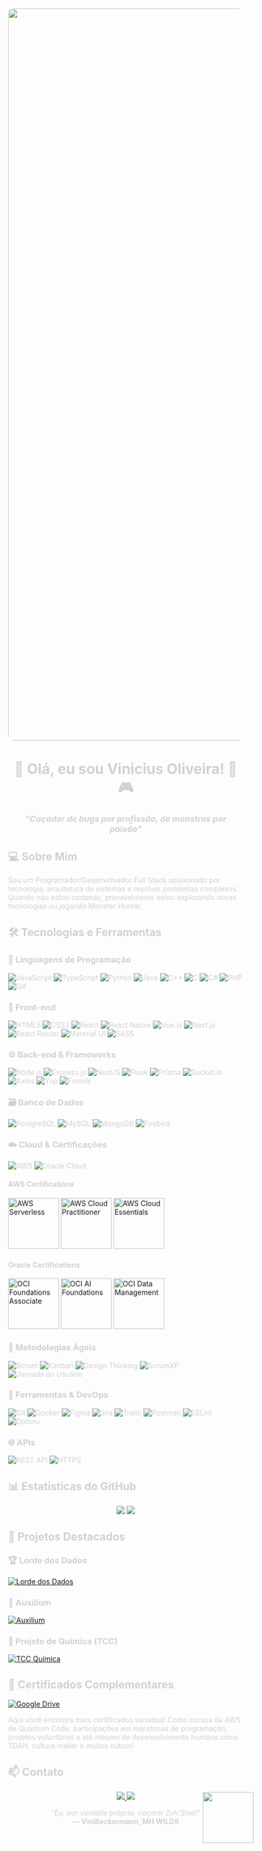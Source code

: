 <div style="background-image: url('https://i.imgur.com/CBwZ16V.jpeg'); background-size: cover; background-position: center; color: #d1d1d1; padding: 20px; border-radius: 10px; position: relative;">
  <p align="center" style="margin-bottom: 20px;">
    <img src="https://media1.tenor.com/m/YRHVu5D64sMAAAAd/monster-hunter-monster-hunter-rise.gif?autoplay=1" style="width: 2560px; height: 1440px; object-fit: cover; border-radius: 10px;">
  </p>

  <h1 align="center">🐉 Olá, eu sou Vinicius Oliveira! 👋🎮</h1>
  <h3 align="center"><i>"Caçador de bugs por profissão, de monstros por paixão"</i></h3>

  ## 💻 Sobre Mim
  Sou um Programador/Desenvolvedor Full Stack apaixonado por tecnologia, arquitetura de sistemas e resolver problemas complexos. Quando não estou codando, provavelmente estou explorando novas tecnologias ou jogando Monster Hunter.

  ## 🛠️ Tecnologias e Ferramentas

  ### 🔷 Linguagens de Programação
  ![JavaScript](https://img.shields.io/badge/JavaScript-F7DF1E?style=for-the-badge&logo=javascript&logoColor=black)
  ![TypeScript](https://img.shields.io/badge/TypeScript-007ACC?style=for-the-badge&logo=typescript&logoColor=white)
  ![Python](https://img.shields.io/badge/Python-3776AB?style=for-the-badge&logo=python&logoColor=white)
  ![Java](https://img.shields.io/badge/Java-ED8B00?style=for-the-badge&logo=openjdk&logoColor=white)
  ![C++](https://img.shields.io/badge/C%2B%2B-00599C?style=for-the-badge&logo=c%2B%2B&logoColor=white)
  ![C](https://img.shields.io/badge/C-00599C?style=for-the-badge&logo=c&logoColor=white)
  ![C#](https://img.shields.io/badge/C%23-239120?style=for-the-badge&logo=c-sharp&logoColor=white)
  ![PHP](https://img.shields.io/badge/PHP-777BB4?style=for-the-badge&logo=php&logoColor=white)
  ![Q#](https://img.shields.io/badge/Q%23-239120?style=for-the-badge&logo=qsharp&logoColor=white)

  ### 🎨 Front-end
  ![HTML5](https://img.shields.io/badge/HTML5-E34F26?style=for-the-badge&logo=html5&logoColor=white)
  ![CSS3](https://img.shields.io/badge/CSS3-1572B6?style=for-the-badge&logo=css3&logoColor=white)
  ![React](https://img.shields.io/badge/React-20232A?style=for-the-badge&logo=react&logoColor=61DAFB)
  ![React Native](https://img.shields.io/badge/React_Native-20232A?style=for-the-badge&logo=react&logoColor=61DAFB)
  ![Vue.js](https://img.shields.io/badge/Vue.js-35495E?style=for-the-badge&logo=vue.js&logoColor=4FC08D)
  ![Next.js](https://img.shields.io/badge/Next.js-000000?style=for-the-badge&logo=next.js&logoColor=white)
  ![React Router](https://img.shields.io/badge/React_Router-CA4245?style=for-the-badge&logo=react-router&logoColor=white)
  ![Material UI](https://img.shields.io/badge/Material_UI-0081CB?style=for-the-badge&logo=mui&logoColor=white)
  ![SASS](https://img.shields.io/badge/SASS-hotpink.svg?style=for-the-badge&logo=SASS&logoColor=white)

  ### ⚙️ Back-end & Frameworks
  ![Node.js](https://img.shields.io/badge/Node.js-43853D?style=for-the-badge&logo=node.js&logoColor=white)
  ![Express.js](https://img.shields.io/badge/Express.js-404D59?style=for-the-badge)
  ![NestJS](https://img.shields.io/badge/nestjs-E0234E?style=for-the-badge&logo=nestjs&logoColor=white)
  ![Flask](https://img.shields.io/badge/Flask-000000?style=for-the-badge&logo=flask&logoColor=white)
  ![Prisma](https://img.shields.io/badge/Prisma-3982CE?style=for-the-badge&logo=Prisma&logoColor=white)
  ![Socket.io](https://img.shields.io/badge/Socket.io-010101?style=for-the-badge&logo=socket.io&logoColor=white)
  ![Axios](https://img.shields.io/badge/Axios-5A29E4?style=for-the-badge&logo=axios&logoColor=white)
  ![Yup](https://img.shields.io/badge/Yup-FF6C37?style=for-the-badge)
  ![Formik](https://img.shields.io/badge/Formik-0052CC?style=for-the-badge)

  ### 🗃️ Banco de Dados
  ![PostgreSQL](https://img.shields.io/badge/PostgreSQL-316192?style=for-the-badge&logo=postgresql&logoColor=white)
  ![MySQL](https://img.shields.io/badge/MySQL-005C84?style=for-the-badge&logo=mysql&logoColor=white)
  ![MongoDB](https://img.shields.io/badge/MongoDB-4EA94B?style=for-the-badge&logo=mongodb&logoColor=white)
  ![Firebird](https://img.shields.io/badge/Firebird-FF0000?style=for-the-badge&logo=firebird&logoColor=white)

  ### ☁️ Cloud & Certificações
  ![AWS](https://img.shields.io/badge/AWS-232F3E?style=for-the-badge&logo=amazon-aws&logoColor=white)
  ![Oracle Cloud](https://img.shields.io/badge/Oracle-F80000?style=for-the-badge&logo=oracle&logoColor=white)

  #### AWS Certifications
  [<img src="https://images.credly.com/size/680x680/images/e07c6cc4-b737-4d7e-8ce8-66b6b7a60367/image.png" width="100" alt="AWS Serverless">](https://www.credly.com/badges/db3f3724-9e29-435f-8859-d6d189e6cbdd)
  [<img src="https://images.credly.com/size/680x680/images/2784d0d8-327c-406f-971e-9f0e15097003/image.png" width="100" alt="AWS Cloud Practitioner">](https://www.credly.com/badges/921fdafd-06c5-4fa2-a63d-587eeabc2642)
  [<img src="https://images.credly.com/size/680x680/images/ec621e2a-c8f0-4459-806c-ae11829d372a/image.png" width="100" alt="AWS Cloud Essentials">](https://www.credly.com/badges/4106ffb6-2ac8-4dce-97a3-5369fa3981fd)

  #### Oracle Certifications
  [<img src="https://brm-workforce.oracle.com/pdf/certview/images/OCIF2023CA.png" width="100" alt="OCI Foundations Associate">](https://catalog-education.oracle.com/ords/certview/sharebadge?id=F85043432294C78FD1BE13EE826D50FB57D2B6F8434C5FEBDA0BA0E70744B530)
  [<img src="https://brm-workforce.oracle.com/pdf/certview/images/OCI23AIFCA.png" width="100" alt="OCI AI Foundations">](https://catalog-education.oracle.com/ords/certview/sharebadge?id=F1F8769652CBB65BCD646A65BB55F48E8F7041370A430B2AD03A43B36FEBB6AD)
  [<img src="https://brm-workforce.oracle.com/pdf/certview/images/OCDMF2023.png" width="100" alt="OCI Data Management">](https://catalog-education.oracle.com/ords/certview/sharebadge?id=2964B215E6919B906F493A29741D4E9C5D2D161A24352BC4995B9259EA760472)

  ### 🚀 Metodologias Ágeis
  ![Scrum](https://img.shields.io/badge/Scrum-6DB33F?style=for-the-badge&logo=scrum&logoColor=white)
  ![Kanban](https://img.shields.io/badge/Kanban-2584FF?style=for-the-badge&logo=kanban&logoColor=white)
  ![Design Thinking](https://img.shields.io/badge/Design_Thinking-FF6B6B?style=for-the-badge)
  ![ScrumXP](https://img.shields.io/badge/ScrumXP-0052CC?style=for-the-badge)
  ![Jornada do Usuário](https://img.shields.io/badge/Jornada_do_Usuário-FF9E0F?style=for-the-badge)

  ### 🔧 Ferramentas & DevOps
  ![Git](https://img.shields.io/badge/Git-F05032?style=for-the-badge&logo=git&logoColor=white)
  ![Docker](https://img.shields.io/badge/Docker-2496ED?style=for-the-badge&logo=docker&logoColor=white)
  ![Figma](https://img.shields.io/badge/Figma-F24E1E?style=for-the-badge&logo=figma&logoColor=white)
  ![Jira](https://img.shields.io/badge/Jira-0052CC?style=for-the-badge&logo=Jira&logoColor=white)
  ![Trello](https://img.shields.io/badge/Trello-0052CC?style=for-the-badge&logo=trello&logoColor=white)
  ![Postman](https://img.shields.io/badge/Postman-FF6C37?style=for-the-badge&logo=postman&logoColor=white)
  ![ESLint](https://img.shields.io/badge/ESLint-4B32C3?style=for-the-badge&logo=eslint&logoColor=white)
  ![Dotenv](https://img.shields.io/badge/.env-ECD53F?style=for-the-badge&logo=dotenv&logoColor=black)

  ### 🌐 APIs
  ![REST API](https://img.shields.io/badge/REST_API-FF6C37?style=for-the-badge&logo=rest&logoColor=white)
  ![HTTPS](https://img.shields.io/badge/HTTPS-009688?style=for-the-badge&logo=https&logoColor=white)

  ## 📊 Estatísticas do GitHub
  <p align="center">
    <img src="https://github-readme-stats.vercel.app/api?username=viniciuslks7&show_icons=true&theme=dark&hide_border=true">
    <img src="https://github-readme-stats.vercel.app/api/top-langs/?username=viniciuslks7&layout=compact&theme=dark&hide_border=true">
  </p>

  ## 📂 Projetos Destacados

  ### 🏆 Lorde dos Dados
  [![Lorde dos Dados](https://img.shields.io/badge/Visualizar_Projeto-4285F4?style=for-the-badge&logo=adobe-acrobat-reader&logoColor=white)](https://workana.s3.amazonaws.com/portfolios/bj/993db95c035840e8dc982c438a811aaa/TCCRPG.pdf?response-content-disposition=inline%3Bfilename%3D%22TCC%20-%20RPG.pdf%22&response-content-type=application%2Fpdf&X-Amz-Content-Sha256=UNSIGNED-PAYLOAD&X-Amz-Algorithm=AWS4-HMAC-SHA256&X-Amz-Credential=AKIA33COQEVTJSIXHA73%2F20250328%2Fus-east-1%2Fs3%2Faws4_request&X-Amz-Date=20250328T115804Z&X-Amz-SignedHeaders=host&X-Amz-Expires=21600&X-Amz-Signature=967e4b68c8c17e6fb6ad8cffc3b5612c7a635e74570efab15bfafb68666f7c41)

  ### 🚀 Auxilium
  [![Auxilium](https://img.shields.io/badge/Visualizar_Projeto-4285F4?style=for-the-badge&logo=adobe-acrobat-reader&logoColor=white)](https://workana.s3.amazonaws.com/portfolios/td/9b93a98bab5dc8f4816b73331ae167b7/5HACKATHONACADMICOEQUIPESTARSHOOTING.pdf?response-content-disposition=inline%3Bfilename%3D%225%20HACKATHON%20ACAD%C3%83%C2%8AMICO%20EQUIPE%20-%20STARSHOOTING.pdf%22&response-content-type=application%2Fpdf&X-Amz-Content-Sha256=UNSIGNED-PAYLOAD&X-Amz-Algorithm=AWS4-HMAC-SHA256&X-Amz-Credential=AKIA33COQEVTJSIXHA73%2F20250328%2Fus-east-1%2Fs3%2Faws4_request&X-Amz-Date=20250328T115804Z&X-Amz-SignedHeaders=host&X-Amz-Expires=21600&X-Amz-Signature=fb7c5e0ecba63372993879d446281a6d55c02f008f2a4d3fbfa55be5496e9c33)

  ### 🧪 Projeto de Química (TCC)
  [![TCC Química](https://img.shields.io/badge/Visualizar_TCC-4285F4?style=for-the-badge&logo=adobe-acrobat-reader&logoColor=white)](https://workana.s3.amazonaws.com/portfolios/li/a2aa4df8ff80fb9617eef052f7f64a8c/TCCPRONTO04122019.pdf?response-content-disposition=inline%3Bfilename%3D%22TCC%20PRONTO%20-%2004.12.2019.pdf%22&response-content-type=application%2Fpdf&X-Amz-Content-Sha256=UNSIGNED-PAYLOAD&X-Amz-Algorithm=AWS4-HMAC-SHA256&X-Amz-Credential=AKIA33COQEVTJSIXHA73%2F20250328%2Fus-east-1%2Fs3%2Faws4_request&X-Amz-Date=20250328T115804Z&X-Amz-SignedHeaders=host&X-Amz-Expires=21600&X-Amz-Signature=d79b1b89014f344a1a9d43a8af053d36bc3e67dfb0eb8b41bee54ff6c457ae80)

  ## 📜 Certificados Complementares
  [![Google Drive](https://img.shields.io/badge/Ver_Certificados-4285F4?style=for-the-badge&logo=google-drive&logoColor=white)](https://drive.google.com/drive/folders/1IBbHJi5ULJI6uYFal7jp3r0M97d3DqOD?usp=sharing)

  Aqui você encontra mais certificados variados! Como cursos da AWS de Quantum Code, participações em maratonas de programação, projetos voluntários e até mesmo de desenvolvimento humano como TDAH, cultura maker e muitos outros!

  ## 📫 Contato
  <p align="center">
    <a href="https://www.linkedin.com/in/vinicius-oliveira-72698a1ab/">
      <img src="https://img.shields.io/badge/LinkedIn-0077B5?style=for-the-badge&logo=linkedin&logoColor=white">
    </a>
    <a href="https://steamcommunity.com/profiles/76561198796700048/">
      <img src="https://img.shields.io/badge/Steam-000000?style=for-the-badge&logo=steam&logoColor=white">
    </a>
  </p>

  <p align="center">
    <i>"Eu, por vontade própria, caçarei Zoh'Shia!"</i><br>
    <b>― ViniBeckermann, MH WILDS</b>
    <img src="https://i.imgur.com/YIt9GpT.gif" width="100" style="position: absolute; right: 0; bottom: 0;">
  </p>
</div>
